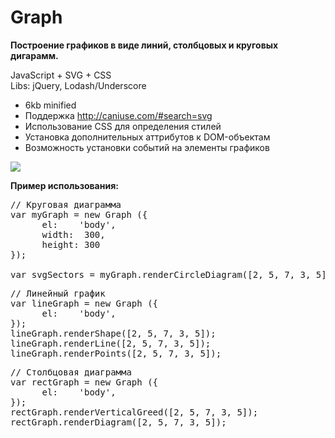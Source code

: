 Graph
===========
<b>Построение графиков в виде линий, столбцовых и круговых дигарамм.</b>


JavaScript + SVG + CSS<br />
Libs: jQuery, Lodash/Underscore

* 6kb minified
* Поддержка http://caniuse.com/#search=svg
* Использование CSS для определения стилей
* Установка дополнительных аттрибутов к DOM-объектам
* Возможность установки событий на элементы графиков

<img src="http://cs314117.vk.me/v314117782/231/mX4M_HC5jPY.jpg" />

<b>Пример использования:</b>
<pre>
// Круговая диаграмма
var myGraph = new Graph ({
      el:    'body',
      width:  300,
      height: 300
});

var svgSectors = myGraph.renderCircleDiagram([2, 5, 7, 3, 5]);
</pre>


<pre>
// Линейный график
var lineGraph = new Graph ({
      el:    'body',
});
lineGraph.renderShape([2, 5, 7, 3, 5]);
lineGraph.renderLine([2, 5, 7, 3, 5]);
lineGraph.renderPoints([2, 5, 7, 3, 5]);
</pre>

<pre>
// Столбцовая диаграмма
var rectGraph = new Graph ({
      el:    'body',
});
rectGraph.renderVerticalGreed([2, 5, 7, 3, 5]);
rectGraph.renderDiagram([2, 5, 7, 3, 5]);
</pre>


